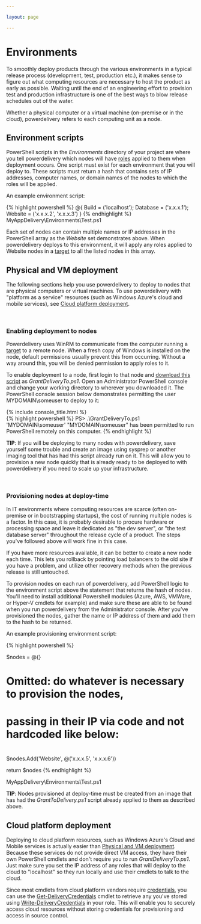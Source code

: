 ```yaml
---

layout: page

---
```


# Environments

To smoothly deploy products through the various environments in a typical release process (development, test, production etc.), it makes sense to figure out what computing resources are necessary to host the product as early as possible. Waiting until the end of an engineering effort to provision test and production infrastructure is one of the best ways to blow release schedules out of the water.

Whether a physical computer or a virtual machine (on-premise or in the cloud), powerdelivery refers to each computing unit as a node. 

## Environment scripts

PowerShell scripts in the *Environments* directory of your project are where you tell powerdelivery which nodes will have [roles](roles.html) applied to them when deployment occurs. One script must exist for each environment that you will deploy to. These scripts must return a hash that contains sets of IP addresses, computer names, or domain names of the nodes to which the roles will be applied. 

An example environment script:

<div class="row">
  <div class="col-lg-8 col-md-10 col-sm-12">
{% highlight powershell %}
@{
  Build = ('localhost');
  Database = ('x.x.x.1');
  Website = ('x.x.x.2', 'x.x.x.3')
}
{% endhighlight %}
  <div class="filename">MyAppDelivery\Environments\Test.ps1</div>
  </div>
</div>

Each set of nodes can contain multiple names or IP addresses in the PowerShell array as the *Website* set demonstrates above. When powerdelivery deploys to this environment, it will apply any roles applied to Website nodes in a [target](targets.html) to all the listed nodes in this array.

<a name="physical_and_vm_deployment"></a>

## Physical and VM deployment

The following sections help you use powerdelivery to deploy to nodes that are physical computers or virtual machines. To use powerdelivery with "platform as a service" resources (such as Windows Azure's cloud and mobile services), see [Cloud platform deployment](#cloud_platform_deployment).

<br />

### Enabling deployment to nodes

Powerdelivery uses WinRM to communicate from the computer running a [target](targets.html) to a remote node. When a fresh copy of Windows is installed on the node, default permissions usually prevent this from occurring. Without a way around this, you will be denied permission to apply roles to it.

To enable deployment to a node, first login to that node and [download this script](#) as *GrantDeliveryTo.ps1*. Open an Administrator PowerShell console and change your working directory to wherever you downloaded it. The PowerShell console session below demonstrates permitting the user MYDOMAIN\someuser to deploy to it:

<div class="row">
  <div class="col-sm-8">
    {% include console_title.html %}
    <div class="console">
{% highlight powershell %}
PS> .\GrantDeliveryTo.ps1 'MYDOMAIN\someuser'
"MYDOMAIN\someuser" has been permitted to run PowerShell remotely on this computer.
{% endhighlight %}
    </div>
  </div>
</div> 

**TIP**: If you will be deploying to many nodes with powerdelivery, save yourself some trouble and create an image using sysprep or another imaging tool that has had this script already run on it. This will allow you to provision a new node quickly that is already ready to be deployed to with powerdelivery if you need to scale up your infrastructure.

<br />

### Provisioning nodes at deploy-time

In IT environments where computing resources are scarce (often on-premise or in bootstrapping startups), the cost of running multiple nodes is a factor. In this case, it is probably desirable to procure hardware or processing space and leave it dedicated as "the dev server", or "the test database server" throughout the release cycle of a product. The steps you've followed above will work fine in this case.

If you have more resources available, it can be better to create a new node each time. This lets you rollback by pointing load balancers to the old site if you have a problem, and utilize other recovery methods when the previous release is still untouched.

To provision nodes on each run of powerdelivery, add PowerShell logic to the environment script above the statement that returns the hash of nodes. You'll need to install additional Powershell modules (Azure, AWS, VMWare, or Hyper-V cmdlets for example) and make sure these are able to be found when you run powerdelivery from the Administrator console. After you've provisioned the nodes, gather the name or IP address of them and add them to the hash to be returned.

An example provisioning environment script:

<div class="row">
  <div class="col-lg-8 col-md-10 col-sm-12">
{% highlight powershell %}

$nodes = @{}

#
# Omitted: do whatever is necessary to provision the nodes, 
# passing in their IP via code and not hardcoded like below:
#

$nodes.Add('Website', @('x.x.x.5', 'x.x.x.6'))

return $nodes
{% endhighlight %}
  <div class="filename">MyAppDelivery\Environments\Test.ps1</div>
  </div>
</div>

**TIP**: Nodes provisioned at deploy-time must be created from an image that has had the *GrantToDelivery.ps1* script already applied to them as described above.

<a name="cloud_platform_deployment"></a>

## Cloud platform deployment

Deploying to cloud platform resources, such as Windows Azure's Cloud and Mobile services is actually easier than [Physical and VM deployment](#physical_and_vm_deployment). Because these services do not provide direct VM access, they have their own PowerShell cmdlets and don't require you to run *GrantDeliveryTo.ps1*. Just make sure you set the IP address of any roles that will deploy to the cloud to "localhost" so they run locally and use their cmdlets to talk to the cloud.

Since most cmdlets from cloud platform vendors require [credentials](credentials.html), you can use the [Get-DeliveryCredentials](reference.html#get_deliverycredentials_cmdlet) cmdlet to retrieve any you've stored using [Write-DeliveryCredentials](reference.html#write_deliverycredentials_cmdlet) in your role. This will enable you to securely access cloud resources without storing credentials for provisioning and access in source control.